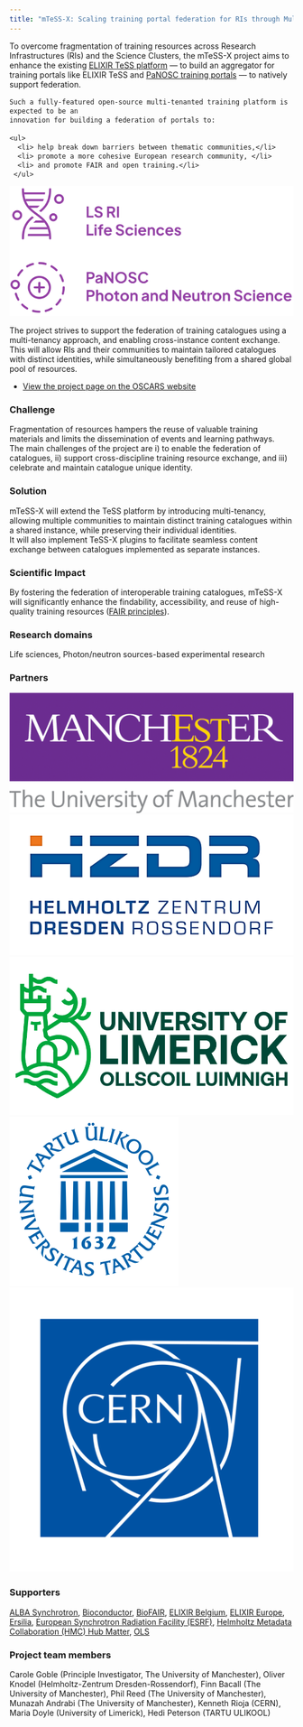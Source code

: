 ```yaml
---
title: "mTeSS-X: Scaling training portal federation for RIs through Multi-tenanting and Exchange"
---
```


<div class="row">
  <div class="col-12 col-lg-8">
    To overcome fragmentation of training resources across Research Infrastructures (RIs)
    and the Science Clusters, the mTeSS-X project aims to enhance the existing 
    <a href="https://tess.elixir-europe.org/about"> ELIXIR TeSS platform</a> &mdash; 
to build an aggregator for training portals like ELIXIR TeSS and 
    <a href="https://www.panosc.eu/training-catalogue/">PaNOSC training portals</a>
    &mdash; to natively support federation. 
    
    Such a fully-featured open-source multi-tenanted training platform is expected to be an 
    innovation for building a federation of portals to:

    <ul>
      <li> help break down barriers between thematic communities,</li>
      <li> promote a more cohesive European research community, </li>
      <li> and promote FAIR and open training.</li>
     </ul>
  </div>
  
  <div class="col-12 col-lg-4"><img src="images/ri-350x160.svg" alt="Research Infrastructures for life sciences and photo neutron sciences" /></div>
</div>

The project strives to support the federation of training catalogues using a multi-tenancy approach, and enabling cross-instance content exchange. 
This will allow RIs and their communities to maintain tailored catalogues with distinct identities, while simultaneously benefiting from a shared global pool of resources.

* [View the project page on the OSCARS website](https://www.oscars-project.eu/projects/mtess-x-scaling-training-portal-federation-ris-through-multi-tenanting-and-exchange)

<div class="row index-splash">
  <div class="col-12 col-md-4 col-lg-4">
    <h3>Challenge</h3>
    <p>Fragmentation of resources hampers the reuse of valuable training materials
      and limits the dissemination of events and learning pathways. <br/>
      The main challenges of the project are i) to enable the federation of catalogues,
      ii) support cross-discipline training resource exchange, and iii) celebrate and maintain
      catalogue unique identity. </p>
  </div>

  <div class="col-12 col-md-4 col-lg-4">
    <h3>Solution</h3>
    <p>mTeSS-X will extend the TeSS platform by introducing multi-tenancy, allowing
     multiple communities to maintain distinct training catalogues within a shared
     instance, while preserving their individual identities. <br />
     It will also implement TeSS-X plugins to facilitate seamless content exchange between
     catalogues implemented as separate instances. </p>
  </div>

  <div class="col-12 col-med-4 col-lg-4">
    <h3>Scientific Impact</h3>
    <p>By fostering the federation of interoperable training catalogues, mTeSS-X will
      significantly enhance the findability, accessibility, and reuse of high-quality training
      resources (<a href="https://www.go-fair.org/fair-principles/">FAIR principles</a>). </p>
  </div>
</div>

### Research domains
Life sciences, Photon/neutron sources-based experimental research

### Partners
<div class="row partners">
  <div class="col-6 col-md-3 col-lg-3">
    <a href="https://www.manchester.ac.uk/" title="The University of Manchester"><img src="images/logos/uom.png" alt="The University of Manchester"  /></a>
  </div>
  <div class="col-6 col-md-3 col-lg-3">
    <a href="https://www.hzdr.de/db/Cms?pOid=44909&pNid=0&pLang=en" title="Helmholtz-Zentrum Dresden-Rossendorf"><img src="images/logos/hzdr.png" alt="Helmholtz-Zentrum Dresden-Rossendorf" /></a>
  </div>
  <div class="col-6 col-md-2 col-lg-2">
    <a href="https://www.ul.ie/" title="University of Limerick"><img src="images/logos/ul.png" alt="University of Limerick" /></a>
  </div>
  <div class="col-6 col-md-2 col-lg-2">
    <a href="https://ut.ee/en" title="University of Tartu"><img src="images/logos/tartu.png" alt="University of Tartu" /></a>
  </div>
  <div class="col-6 col-md-2 col-lg-2">
    <a href="https://home.cern/" title="CERN"><img src="images/logos/cern.svg" alt="CERN" /></a>
  </div>
</div>
<!--
[The University of Manchester](https://www.manchester.ac.uk/), [Helmholtz-Zentrum Dresden-Rossendorf](https://www.hzdr.de/db/Cms?pOid=44909&pNid=0&pLang=en), [University of Limerick](https://www.ul.ie/), [University of Tartu](https://ut.ee/en)
-->

### Supporters

[ALBA Synchrotron](https://www.cells.es/en), [Bioconductor](https://bioconductor.org/), [BioFAIR](https://biofair.uk/), [ELIXIR Belgium](https://www.elixir-belgium.org/), [ELIXIR Europe](https://elixir-europe.org/), [Ersilia](https://www.ersilia.io/), [European Synchrotron Radiation Facility (ESRF)](https://esrf.fr/), [Helmholtz Metadata Collaboration (HMC) Hub Matter](https://helmholtz-metadaten.de/en), [OLS](https://we-are-ols.org/)


### Project team members
Carole Goble (Principle Investigator, The University of Manchester), Oliver Knodel (Helmholtz-Zentrum Dresden-Rossendorf), Finn Bacall (The University of Manchester), Phil Reed (The University of Manchester), Munazah Andrabi (The University of Manchester), Kenneth Rioja (CERN), Maria Doyle (University of Limerick), Hedi Peterson (TARTU ULIKOOL)

